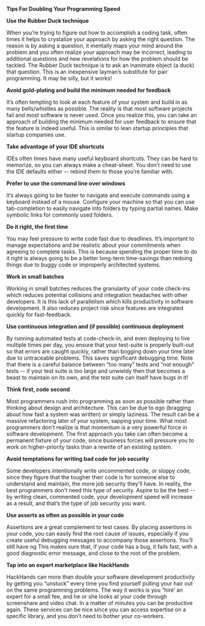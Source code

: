 **Tips For Doubling Your Programming Speed**

**Use the Rubber Duck technique**

When you’re trying to figure out how to accomplish a coding task, often times it helps to crystalize your approach by asking the right question.  The reason is by asking a question, it mentally maps your mind around the problem and you often realize your approach may be incorrect, leading to additional questions and new revelations for how the problem should be tackled.  The Rubber Duck technique is to ask an inanimate object (a duck) that question.  This is an inexpensive layman’s substitute for pair programming.  It may be silly, but it works!

**Avoid gold-plating and build the minimum needed for feedback**

It’s often tempting to look at each feature of your system and build in as many bells/whistles as possible.  The reality is that most software projects fail and most software is never used.  Once you realize this, you can take an approach of building the minimum needed for user feedback to ensure that the feature is indeed useful.  This is similar to lean startup principles that startup companies use.

**Take advantage of your IDE shortcuts**

IDEs often times have many useful keyboard shortcuts.  They can be hard to memorize, so you can always make a cheat-sheet.  You don’t need to use the IDE defaults either -- rebind them to those you’re familiar with.

**Prefer to use the command line over windows**

It’s always going to be faster to navigate and execute commands using a keyboard instead of a mouse.  Configure your machine so that you can use tab-completion to easily navigate into folders by typing partial names.  Make symbolic links for commonly used folders.

**Do it right, the first time**

You may feel pressure to write code fast due to deadlines.  It’s important to manage expectations and be realistic about your commitments when agreeing to complete tasks.  This is because spending the proper time to do it right is always going to be a better long-term time-savings than redoing things due to buggy code or improperly architected systems.

**Work in small batches**

Working in small batches reduces the granularity of your code check-ins which reduces potential collisions and integration headaches with other developers.  It is this lack of parallelism which kills productivity in software development.  It also reduces project risk since features are integrated quickly for fast-feedback.

**Use continuous integration and (if possible) continuous deployment**

By running automated tests at code-check-in, and even deploying to live multiple times per day, you ensure that your test-suite is properly built-out so that errors are caught quickly, rather than bogging down your time later due to untraceable problems.  This saves significant debugging time.  Note that there is a careful balance between “too many” tests and “not enough” tests -- if your test suite is too large and unwieldy then that becomes a beast to maintain on its own, and the test suite can itself have bugs in it!

**Think first, code second**

Most programmers rush into programming as soon as possible rather than thinking about design and architecture.  This can be due to ego (bragging about how fast a system was written) or simply laziness.  The result can be a massive refactoring later of your system, sapping your time.  What most programmers don’t realize is that momentum is a very powerful force in software development.  The first approach you take can often become a permanent fixture of your code, since business forces will pressure you to work on higher-priority tasks than a rewrite of an existing system.

**Avoid temptations for writing bad code for job security**

Some developers intentionally write uncommented code, or sloppy code, since they figure that the tougher their code is for someone else to understand and maintain, the more job security they’ll have.  In reality, the best programmers don’t need this type of security.  Aspire to be the best -- by writing clean, commented code, your development speed will increase as a result, and that’s the type of job security you want.

**Use asserts as often as possible in your code**

Assertions are a great complement to test cases.  By placing assertions in your code, you can easily find the root cause of issues, especially if you create useful debugging messages to accompany those assertions.  You’ll still have ng This makes sure that, if your code has a bug, it fails fast, with a good diagnostic error message, and close to the root of the problem.

**Tap into an expert marketplace like HackHands**

HackHands can more than double your software development productivity by getting you “unstuck” every time you find yourself pulling your hair out on the same programming problems.  The way it works is you “hire’ an expert for a small fee, and he or she looks at your code through screenshare and video chat.  In a matter of minutes you can be productive again.  These services can be nice since you can access expertise on a specific library, and you don’t need to bother your co-workers.

